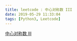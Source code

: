 ```yaml
---
title: leetcode : 中心对称数 III
date: 2019-05-29 11:33:04
tags: [Python3, Leetcode]
---
```


[中心对称数 III](https://leetcode-cn.com/problems/strobogrammatic-number-iii/)

